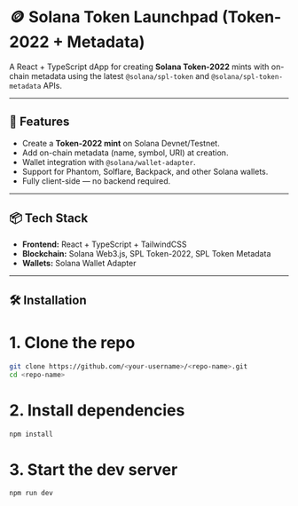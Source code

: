 # 🪙 Solana Token Launchpad (Token-2022 + Metadata)

A React + TypeScript dApp for creating **Solana Token-2022** mints with on-chain metadata using the latest `@solana/spl-token` and `@solana/spl-token-metadata` APIs.

---

## 🚀 Features
- Create a **Token-2022 mint** on Solana Devnet/Testnet.
- Add on-chain metadata (name, symbol, URI) at creation.
- Wallet integration with `@solana/wallet-adapter`.
- Support for Phantom, Solflare, Backpack, and other Solana wallets.
- Fully client-side — no backend required.

---

## 📦 Tech Stack
- **Frontend:** React + TypeScript + TailwindCSS
- **Blockchain:** Solana Web3.js, SPL Token-2022, SPL Token Metadata
- **Wallets:** Solana Wallet Adapter

---

## 🛠 Installation


# 1. Clone the repo
```bash
git clone https://github.com/<your-username>/<repo-name>.git
cd <repo-name>
```


# 2. Install dependencies
```bash
npm install
```


# 3. Start the dev server
```bash
npm run dev
```